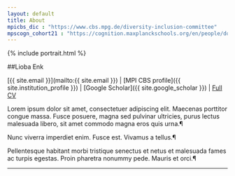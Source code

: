 ```yaml
---
layout: default
title: About
mpicbs_dic : "https://www.cbs.mpg.de/diversity-inclusion-committee"
mpscogn_cohort21 : "https://cognition.maxplanckschools.org/en/people/doctoral-candidates/2021"
---
```


{% include portrait.html %}


##Lioba Enk

[{{ site.email }}](mailto:{{ site.email }})  |  [MPI CBS profile]({{ site.institution_profile }})  |  [Google Scholar]({{ site.google_scholar }})  |  [Full CV](assets/pdfs/Enk_CV.pdf)

Lorem ipsum dolor sit amet, consectetuer adipiscing elit. Maecenas porttitor congue massa. Fusce posuere, magna sed pulvinar ultricies, purus lectus malesuada libero, sit amet commodo magna eros quis urna.¶ 
 
Nunc viverra imperdiet enim. Fusce est. Vivamus a tellus.¶ 
 
Pellentesque habitant morbi tristique senectus et netus et malesuada fames ac turpis egestas. Proin pharetra nonummy pede. Mauris et orci.¶

---




